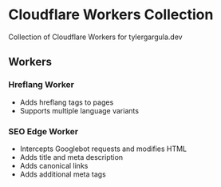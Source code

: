 # Cloudflare Workers Collection

Collection of Cloudflare Workers for tylergargula.dev

## Workers

### Hreflang Worker

- Adds hreflang tags to pages
- Supports multiple language variants

### SEO Edge Worker

- Intercepts Googlebot requests and modifies HTML
- Adds title and meta description
- Adds canonical links
- Adds additional meta tags
